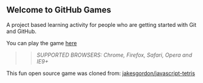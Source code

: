 ## Welcome to GitHub Games

A project based learning activity for people who are getting started with Git and GitHub.

You can play the game [here](https://maspoelhof.github.io/github-games/)

>> _*SUPPORTED BROWSERS*: Chrome, Firefox, Safari, Opera and IE9+_

This fun open source game was cloned from: [jakesgordon/javascript-tetris](https://github.com/jakesgordon/javascript-tetris)
